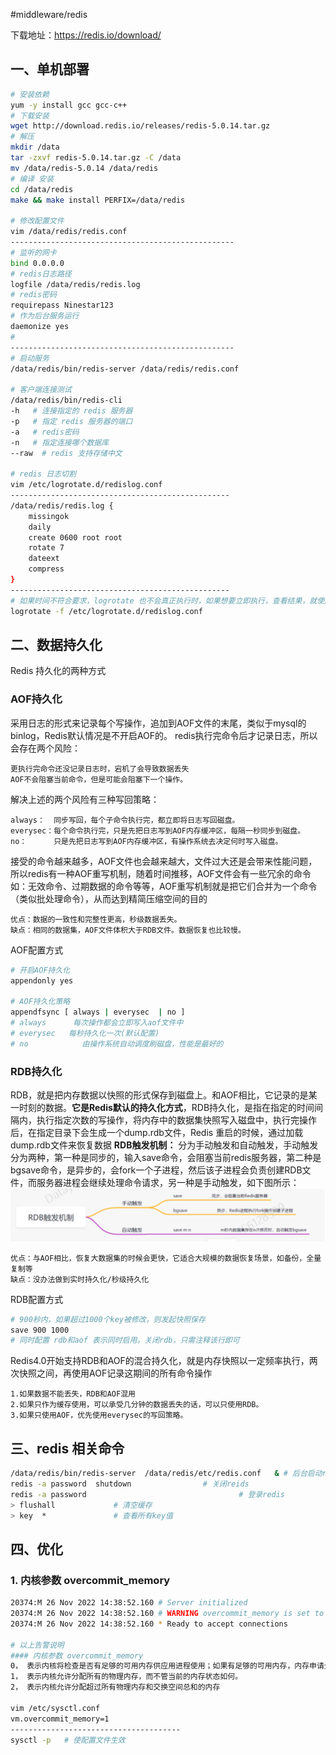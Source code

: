 #middleware/redis

下载地址：https://redis.io/download/

## 一、单机部署

```bash
# 安装依赖
yum -y install gcc gcc-c++
# 下载安装
wget http://download.redis.io/releases/redis-5.0.14.tar.gz
# 解压
mkdir /data
tar -zxvf redis-5.0.14.tar.gz -C /data
mv /data/redis-5.0.14 /data/redis
# 编译 安装
cd /data/redis
make && make install PERFIX=/data/redis

# 修改配置文件
vim /data/redis/redis.conf
--------------------------------------------------
# 监听的网卡
bind 0.0.0.0
# redis日志路径
logfile /data/redis/redis.log
# redis密码
requirepass Ninestar123
# 作为后台服务运行
daemonize yes
# 
--------------------------------------------------
# 启动服务
/data/redis/bin/redis-server /data/redis/redis.conf

# 客户端连接测试
/data/redis/bin/redis-cli
-h   # 连接指定的 redis 服务器
-p   # 指定 redis 服务器的端口
-a   # redis密码
-n   # 指定连接哪个数据库
--raw  # redis 支持存储中文

# redis 日志切割
vim /etc/logrotate.d/redislog.conf
-------------------------------------------------
/data/redis/redis.log {
    missingok
    daily
    create 0600 root root
    rotate 7
	dateext
	compress
}
-------------------------------------------------
# 如果时间不符合要求，logrotate 也不会真正执行时，如果想要立即执行，查看结果，就使用到了强制执行模式。
logrotate -f /etc/logrotate.d/redislog.conf

```



## 二、数据持久化

Redis 持久化的两种方式

### AOF持久化

采用日志的形式来记录每个写操作，追加到AOF文件的末尾，类似于mysql的binlog，Redis默认情况是不开启AOF的。
redis执行完命令后才记录日志，所以会存在两个风险：

	更执行完命令还没记录日志时，宕机了会导致数据丢失
	AOF不会阻塞当前命令，但是可能会阻塞下一个操作。
 
解决上述的两个风险有三种写回策略：

	always：  同步写回，每个子命令执行完，都立即将日志写回磁盘。
	everysec：每个命令执行完，只是先把日志写到AOF内存缓冲区，每隔一秒同步到磁盘。
	no：      只是先把日志写到AOF内存缓冲区，有操作系统去决定何时写入磁盘。

接受的命令越来越多，AOF文件也会越来越大，文件过大还是会带来性能问题，所以redis有一种AOF重写机制，随着时间推移，AOF文件会有一些冗余的命令如：无效命令、过期数据的命令等等，AOF重写机制就是把它们合并为一个命令（类似批处理命令），从而达到精简压缩空间的目的

	优点：数据的一致性和完整性更高，秒级数据丢失。
	缺点：相同的数据集，AOF文件体积大于RDB文件。数据恢复也比较慢。

AOF配置方式

```bash
# 开启AOF持久化
appendonly yes

# AOF持久化策略
appendfsync [ always | everysec  | no ] 
# always      每次操作都会立即写入aof文件中 
# everysec   每秒持久化一次(默认配置) 
# no            由操作系统自动调度刷磁盘，性能是最好的
```

### RDB持久化

RDB，就是把内存数据以快照的形式保存到磁盘上。和AOF相比，它记录的是某一时刻的数据。**它是Redis默认的持久化方式**，RDB持久化，是指在指定的时间间隔内，执行指定次数的写操作，将内存中的数据集快照写入磁盘中，执行完操作后，在指定目录下会生成一个dump.rdb文件，Redis 重启的时候，通过加载dump.rdb文件来恢复数据
**RDB触发机制：**
分为手动触发和自动触发，手动触发分为两种，第一种是同步的，输入save命令，会阻塞当前redis服务器，第二种是bgsave命令，是异步的，会fork一个子进程，然后该子进程会负责创建RDB文件，而服务器进程会继续处理命令请求，另一种是手动触发，如下图所示：
![](assets/redis%20单机部署/image-20221127213552552.png)

	优点：与AOF相比，恢复大数据集的时候会更快，它适合大规模的数据恢复场景，如备份，全量复制等
	缺点：没办法做到实时持久化/秒级持久化

RDB配置方式
```bash
# 900秒内，如果超过1000个key被修改，则发起快照保存
save 900 1000
# 同时配置 rdb和aof 表示同时启用。关闭rdb，只需注释该行即可
```

Redis4.0开始支持RDB和AOF的混合持久化，就是内存快照以一定频率执行，两次快照之间，再使用AOF记录这期间的所有命令操作

	1.如果数据不能丢失，RDB和AOF混用
	2.如果只作为缓存使用，可以承受几分钟的数据丢失的话，可以只使用RDB。
	3.如果只使用AOF，优先使用everysec的写回策略。



## 三、redis 相关命令
```bash
/data/redis/bin/redis-server  /data/redis/etc/redis.conf   & # 后台启动redis
redis -a password  shutdown                # 关闭reids
redis -a password                                  # 登录redis
> flushall             # 清空缓存
> key  *               # 查看所有key值
```


## 四、优化

### 1. 内核参数 overcommit_memory

```bash
20374:M 26 Nov 2022 14:38:52.160 # Server initialized
20374:M 26 Nov 2022 14:38:52.160 # WARNING overcommit_memory is set to 0! Background save may fail under low memory condition. To fix this issue add 'vm.overcommit_memory = 1' to /etc/sysctl.conf and then reboot or run the command 'sysctl vm.overcommit_memory=1' for this to take effect.
20374:M 26 Nov 2022 14:38:52.160 * Ready to accept connections

# 以上告警说明
#### 内核参数 overcommit_memory
0， 表示内核将检查是否有足够的可用内存供应用进程使用；如果有足够的可用内存，内存申请允许；否则，内存申请失败，并把错误返回给应用进程。  
1， 表示内核允许分配所有的物理内存，而不管当前的内存状态如何。  
2， 表示内核允许分配超过所有物理内存和交换空间总和的内存

vim /etc/sysctl.conf 
vm.overcommit_memory=1
--------------------------------------
sysctl -p   # 使配置文件生效
```
